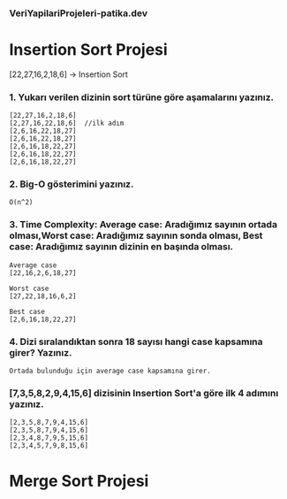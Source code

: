 ### VeriYapilariProjeleri-patika.dev

# Insertion Sort Projesi
[22,27,16,2,18,6] -> Insertion Sort

### 1. Yukarı verilen dizinin sort türüne göre aşamalarını yazınız.
```
[22,27,16,2,18,6]
[2,27,16,22,18,6]  //ilk adım 
[2,6,16,22,18,27]  
[2,6,16,22,18,27]
[2,6,16,18,22,27]
[2,6,16,18,22,27]
[2,6,16,18,22,27]
```
### 2. Big-O gösterimini yazınız.
```
O(n^2)
```
### 3. Time Complexity: Average case: Aradığımız sayının ortada olması,Worst case: Aradığımız sayının sonda olması, Best case: Aradığımız sayının dizinin en başında olması.
```
Average case
[22,16,2,6,18,27]

Worst case
[27,22,18,16,6,2]

Best case
[2,6,16,18,22,27]
```
### 4. Dizi sıralandıktan sonra 18 sayısı hangi case kapsamına girer? Yazınız.
```
Ortada bulunduğu için average case kapsamına girer. 
```
### [7,3,5,8,2,9,4,15,6] dizisinin Insertion Sort'a göre ilk 4 adımını yazınız.
```
[2,3,5,8,7,9,4,15,6]
[2,3,5,8,7,9,4,15,6]
[2,3,4,8,7,9,5,15,6]
[2,3,4,5,7,9,8,15,6]
```

# Merge Sort Projesi

